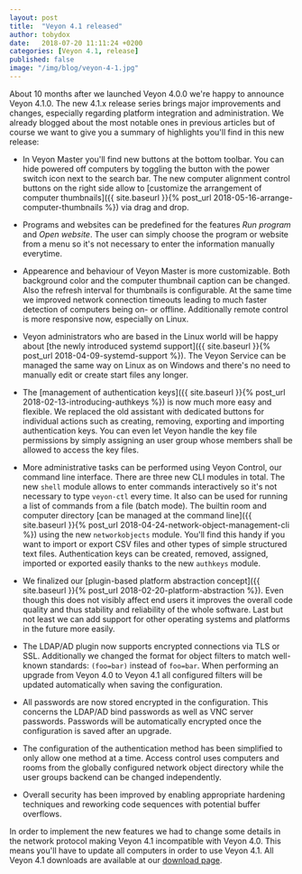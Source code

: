 ```yaml
---
layout: post
title:  "Veyon 4.1 released"
author: tobydox
date:   2018-07-20 11:11:24 +0200
categories: [Veyon 4.1, release]
published: false
image: "/img/blog/veyon-4-1.jpg"
---
```


About 10 months after we launched Veyon 4.0.0 we're happy to announce Veyon 4.1.0. The new 4.1.x release series brings major improvements and changes, especially regarding platform integration and administration. We already blogged about the most notable ones in previous articles but of course we want to give you a summary of highlights you'll find in this new release:

* In Veyon Master you'll find new buttons at the bottom toolbar. You can hide powered off computers by toggling the button with the power switch icon next to the search bar. The new computer alignment control buttons on the right side allow to [customize the arrangement of computer thumbnails]({{ site.baseurl }}{% post_url 2018-05-16-arrange-computer-thumbnails %}) via drag and drop.

* Programs and websites can be predefined for the features *Run program* and *Open website*. The user can simply choose the program or website from a menu so it's not necessary to enter the information manually everytime.

* Appearence and behaviour of Veyon Master is more customizable. Both background color and the computer thumbnail caption can be changed. Also the refresh interval for thumbnails is configurable. At the same time we improved network connection timeouts leading to much faster detection of computers being on- or offline. Additionally remote control is more responsive now, especially on Linux.

* Veyon administrators who are based in the Linux world will be happy about [the newly introduced systemd support]({{ site.baseurl }}{% post_url 2018-04-09-systemd-support %}). The Veyon Service can be managed the same way on Linux as on Windows and there's no need to manually edit or create start files any longer.

* The [management of authentication keys]({{ site.baseurl }}{% post_url 2018-02-13-introducing-authkeys %}) is now much more easy and flexible. We replaced the old assistant with dedicated buttons for individual actions such as creating, removing, exporting and importing authentication keys. You can even let Veyon handle the key file permissions by simply assigning an user group whose members shall be allowed to access the key files.

* More administrative tasks can be performed using Veyon Control, our command line interface. There are three new CLI modules in total. The new `shell` module allows to enter commands interactively so it's not necessary to type `veyon-ctl` every time. It also can be used for running a list of commands from a file (batch mode). The builtin room and computer directory [can be managed at the command line]({{ site.baseurl }}{% post_url 2018-04-24-network-object-management-cli %}) using the new `networkobjects` module. You'll find this handy if you want to import or export CSV files and other types of simple structured text files. Authentication keys can be created, removed, assigned, imported or exported easily thanks to the new `authkeys` module.

* We finalized our [plugin-based platform abstraction concept]({{ site.baseurl }}{% post_url 2018-02-20-platform-abstraction %}). Even though this does not visibly affect end users it improves the overall code quality and thus stability and reliability of the whole software. Last but not least we can add support for other operating systems and platforms in the future more easily.

* The LDAP/AD plugin now supports encrypted connections via TLS or SSL. Additionally we changed the format for object filters to match well-known standards: `(foo=bar)` instead of `foo=bar`. When performing an upgrade from Veyon 4.0 to Veyon 4.1 all configured filters will be updated automatically when saving the configuration.

* All passwords are now stored encrypted in the configuration. This concerns the LDAP/AD bind passwords as well as VNC server passwords. Passwords will be automatically encrypted once the configuration is saved after an upgrade.

* The configuration of the authentication method has been simplified to only allow one method at a time. Access control uses computers and rooms from the globally configured network object directory while the user groups backend can be changed independently.

* Overall security has been improved by enabling appropriate hardening techniques and reworking code sequences with potential buffer overflows.

In order to implement the new features we had to change some details in the network protocol making Veyon 4.1 incompatible with Veyon 4.0. This means you'll have to update all computers in order to use Veyon 4.1. All Veyon 4.1 downloads are available at our [download page][download-page].

[download-page]: https://veyon.io/download/

